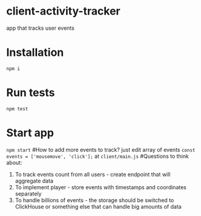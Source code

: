 # client-activity-tracker
app that tracks user events
# Installation
`npm i`
# Run tests
`npm test`
# Start app
`npm start`
#How to add more events to track? 
just edit array of events `const events = ['mousemove', 'click'];` at `client/main.js`
#Questions to think about:
1. To track events count from all users - create endpoint that will aggregate data
2. To implement player - store events with timestamps and coordinates separately
3. To handle billions of events - the storage should be switched to ClickHouse or something else that can handle big amounts of data
